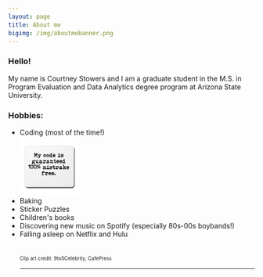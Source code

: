 ```yaml
---
layout: page
title: About me
bigimg: /img/aboutmebanner.png
---
```


### Hello!


My name is Courtney Stowers and I am a graduate student in the M.S. in Program Evaluation and Data Analytics degree program at Arizona State University.

### Hobbies:

<ul>

<li> Coding (most of the time!) </li>

<img src="/img/codeclipart.jpg" style="width:25%;" alt="My code is guaranteed 100% mistrake free clipart" />

<li> Baking </li>
<li> Sticker Puzzles </li>
<li> Children's books </li>
<li> Discovering new music on Spotify (especially 80s-00s boybands!) </li>
<li> Falling asleep on Netflix and Hulu </li>

<br>

<font size="1">Clip art credit: 9to5Celebrity, CafePress</font>

---

<br>

</div>

<style>

.formatting h3{
color: #331132;
}

.link { color: #ff5e6c; 
}

</style>
